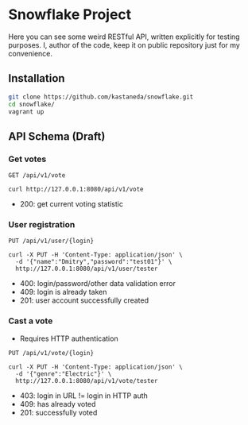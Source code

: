 
# Snowflake Project

Here you can see some weird RESTful API, written explicitly for testing
purposes. I, author of the code, keep it on public repository just for
my convenience.

## Installation

```bash
git clone https://github.com/kastaneda/snowflake.git
cd snowflake/
vagrant up
```

## API Schema (Draft)

### Get votes

```
GET /api/v1/vote
```

```
curl http://127.0.0.1:8080/api/v1/vote
```

 - 200: get current voting statistic

### User registration

```
PUT /api/v1/user/{login}
```

```
curl -X PUT -H 'Content-Type: application/json' \
  -d '{"name":"Dmitry","password":"test01"}' \
  http://127.0.0.1:8080/api/v1/user/tester
```

 - 400: login/password/other data validation error
 - 409: login is already taken
 - 201: user account successfully created

### Cast a vote

 - Requires HTTP authentication

```
PUT /api/v1/vote/{login}
```

```
curl -X PUT -H 'Content-Type: application/json' \
  -d '{"genre":"Electric"}' \
  http://127.0.0.1:8080/api/v1/vote/tester
```

 - 403: login in URL != login in HTTP auth
 - 409: has already voted
 - 201: successfully voted
